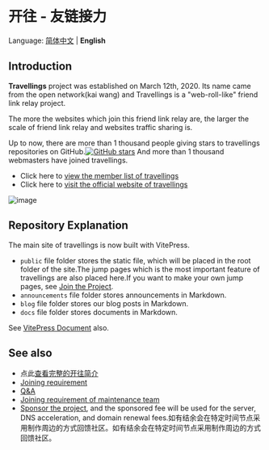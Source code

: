 # 开往 - 友链接力

Language: [简体中文](./../README.md) | **English**

## Introduction

**Travellings** project was established on March 12th, 2020. Its name came from the open network(kai wang) and Travellings is a "web-roll-like" friend link relay project.

The more the websites which join this friend link relay are, the larger the scale of friend link relay and websites traffic sharing is.

Up to now, there are more than 1 thousand people giving stars to travellings repositories on GitHub.[![GitHub stars](https://img.shields.io/github/stars/travellings-link/travellings?style=social)](https://github.com/travellings-link/travellings/stargazers) And more than 1 thousand webmasters have joined travellings.

- Click here to [view the member list of travellings](https://list.travellings.cn)
- Click here to [visit the official website of travellings](https://www.travellings.cn)

![image](https://github.com/travellings-link/travellings/assets/66854530/572a3e88-828c-48f6-b7db-fcdb361b3295)

## Repository Explanation

The main site of travellings is now built with VitePress.

- `public` file folder stores the static file, which will be placed in the root folder of the site.The jump pages which is the most important feature of travellings are also placed here.If you want to make your own jump pages, see [Join the Project](./docs/join.md#%E5%8F%82%E4%B8%8E%E9%A1%B9%E7%9B%AE).
- `announcements` file folder stores announcements in Markdown.
- `blog` file folder stores our blog posts in Markdown.
- `docs` file folder stores documents in Markdown.

See [VitePress Document](https://vitepress.dev/) also.

## See also

- 点此[查看完整的开往简介](./docs/index.md)
- [Joining requirement](./docs/join.md)
- [Q\&A](./docs/qa.md)
- [Joining requirement of maintenance team](./docs/toyou.md)
- [Sponsor the project](https://afdian.net/a/travellings), and the sponsored fee will be used for the server, DNS acceleration, and domain renewal fees.如有结余会在特定时间节点采用制作周边的方式回馈社区。如有结余会在特定时间节点采用制作周边的方式回馈社区。
